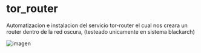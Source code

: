 # tor_router
Automatizacion e instalacion del servicio tor-router el cual nos creara un router dentro de la red oscura, (testeado unicamente en sistema blackarch)


![imagen](https://user-images.githubusercontent.com/99152614/193369185-f1c57678-bdd1-4ff3-81bd-eb4c59bd7233.png)

